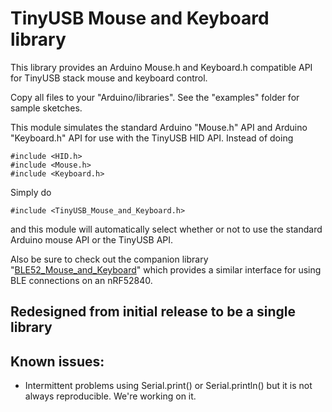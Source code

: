 ﻿# TinyUSB Mouse and Keyboard library

This library provides an Arduino Mouse.h and Keyboard.h compatible API for TinyUSB stack mouse and keyboard control.

Copy all files to your "Arduino/libraries". See the "examples" folder for sample sketches.

This module simulates the standard Arduino "Mouse.h" API and Arduino "Keyboard.h" API for use with the TinyUSB HID API. Instead of doing

    #include <HID.h>
    #include <Mouse.h>
    #include <Keyboard.h>

Simply do

    #include <TinyUSB_Mouse_and_Keyboard.h>
	 
and this module will automatically select whether or not to use the standard Arduino mouse API or the TinyUSB API.

Also be sure to check out the companion library "[BLE52_Mouse_and_Keyboard](https://github.com/cyborg5/BLE52_Mouse_and_Keyboard)" which provides a similar interface for using BLE connections on an nRF52840.


## Redesigned from initial release to be a single library

## Known issues:

 - Intermittent problems using Serial.print() or Serial.println() but it is not always reproducible. We're working on it.
 

